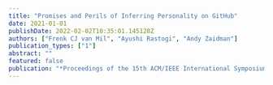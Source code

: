 ```yaml
---
title: "Promises and Perils of Inferring Personality on GitHub"
date: 2021-01-01
publishDate: 2022-02-02T10:35:01.145128Z
authors: ["Frenk CJ van Mil", "Ayushi Rastogi", "Andy Zaidman"]
publication_types: ["1"]
abstract: ""
featured: false
publication: "*Proceedings of the 15th ACM/IEEE International Symposium on Empirical Software Engineering and Measurement (ESEM)*"
---
```


